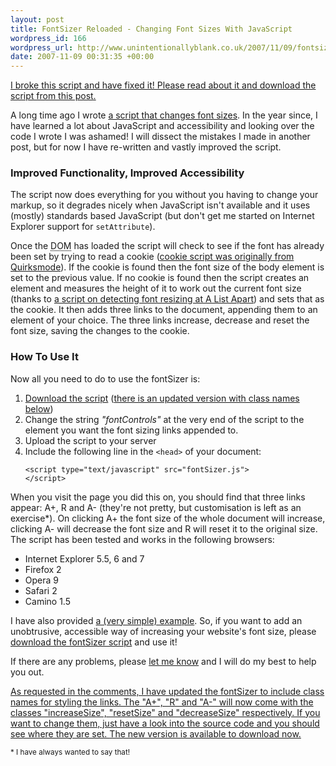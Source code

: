 ```yaml
---
layout: post
title: FontSizer Reloaded - Changing Font Sizes With JavaScript
wordpress_id: 166
wordpress_url: http://www.unintentionallyblank.co.uk/2007/11/09/fontsizer-reloaded-changing-font-sizes-with-javascript/
date: 2007-11-09 00:31:35 +00:00
---
```

<p><ins>I broke this script and have fixed it! Please read about it and download the script from <a href="http://www.unintentionallyblank.co.uk/2008/06/23/javascript-dont-try-to-be-too-clever/" title="A correction to the font sizing script">this post</a>.</ins></p>

<p>A long time ago I wrote <a href="http://www.unintentionallyblank.co.uk/2006/08/02/fontsizing/">a script that changes font sizes</a>. In the year since, I have learned a lot about JavaScript and accessibility and looking over the code I wrote I was ashamed! I will dissect the mistakes I made in another post, but for now I have re-written and vastly improved the script.</p>

<h3>Improved Functionality, Improved Accessibility</h3>

<p>The script now does everything for you without you having to change your markup, so it degrades nicely when JavaScript isn't available and it uses (mostly) standards based JavaScript (but don't get me started on Internet Explorer support for <code class="inline">setAttribute</code>).</p>

<p>Once the <abbr title="Document Object Model">DOM</abbr> has loaded the script will check to see if the font has already been set by trying to read a cookie (<a href="http://www.quirksmode.org/js/cookies.html">cookie script was originally from Quirksmode</a>). If the cookie is found then the font size of the body element is set to the previous value. If no cookie is found then the script creates an element and measures the height of it to work out the current font size (thanks to <a href="http://www.alistapart.com/articles/fontresizing">a script on detecting font resizing at A List Apart</a>) and sets that as the cookie. It then adds three links to the document, appending them to an element of your choice. The three links increase, decrease and reset the font size, saving the changes to the cookie.</p>

<h3>How To Use It</h3>

<p>Now all you need to do to use the fontSizer is:</p>

<ol>
<li><a href="http://test.unintentionallyblank.co.uk/fontSizer.js">Download the script</a> (<a href="#update">there is an updated version with class names below</a>)</li>
<li>Change the string <var>"fontControls"</var> at the very end of the script to the element you want the font sizing links appended to.</li>
<li>Upload the script to your server</li>
<li>Include the following line in the <code class="inline">&lt;head&gt;</code> of your document:<br />
<pre><code>&lt;script type="text/javascript" src="fontSizer.js"&gt;
&lt;/script&gt;</code></pre></li>
</ol>

<p>When you visit the page you did this on, you should find that three links appear: A+, R and A- (they're not pretty, but customisation is left as an exercise*). On clicking A+ the font size of the whole document will increase, clicking A- will decrease the font size and R will reset it to the original size. The script has been tested and works in the following browsers:</p>

<ul>
<li>Internet Explorer 5.5, 6 and 7</li>
<li>Firefox 2</li>
<li>Opera 9</li>
<li>Safari 2</li>
<li>Camino 1.5</li>
</ul>

<p>I have also provided <a href="http://test.unintentionallyblank.co.uk/fontsizer.html">a (very simple) example</a>. So, if you want to add an unobtrusive, accessible way of increasing your website's font size, please <a href="http://test.unintentionallyblank.co.uk/fontSizer2-2.js">download the fontSizer script</a> and use it!</p>

<p>If there are any problems, please <a href="/contact/">let me know</a> and I will do my best to help you out.</p>

<p id="update"><ins>As requested in the comments, I have updated the fontSizer to include class names for styling the links. The "A+", "R" and "A-" will now come with the classes "increaseSize", "resetSize" and "decreaseSize" respectively. If you want to change them, just have a look into the source code and you should see where they are set. <a href="http://test.unintentionallyblank.co.uk/fontSizer2-2.js">The new version is available to download now</a>.</ins></p>

<p><small>* I have always wanted to say that!</small></p>

